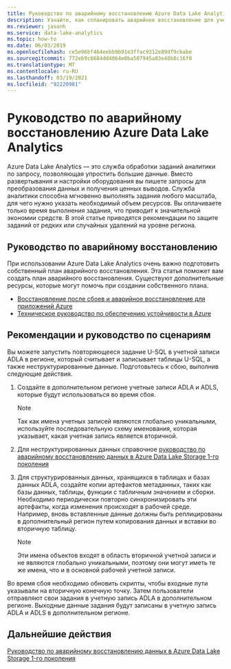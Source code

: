```yaml
---
title: Руководство по аварийному восстановлению Azure Data Lake Analytics
description: Узнайте, как спланировать аварийное восстановление для учетных записей Azure Data Lake Analytics.
ms.reviewer: jasonh
ms.service: data-lake-analytics
ms.topic: how-to
ms.date: 06/03/2019
ms.openlocfilehash: ce5e96bf464eebb9b91e3ffac9312e89df9cbabe
ms.sourcegitcommit: 772eb9c6684dd4864e0ba507945a83e48b8c16f0
ms.translationtype: MT
ms.contentlocale: ru-RU
ms.lasthandoff: 03/19/2021
ms.locfileid: "92220981"
---
```

# <a name="disaster-recovery-guidance-for-azure-data-lake-analytics"></a>Руководство по аварийному восстановлению Azure Data Lake Analytics

Azure Data Lake Analytics — это служба обработки заданий аналитики по запросу, позволяющая упростить большие данные. Вместо развертывания и настройки оборудования вы пишете запросы для преобразования данных и получения ценных выводов. Служба аналитики способна мгновенно выполнять задания любого масштаба, для чего нужно указать необходимый объем ресурсов. Вы оплачиваете только время выполнения задания, что приводит к значительной экономии средств. В этой статье приводятся рекомендации по защите заданий от редких или случайных удалений на уровне региона.

## <a name="disaster-recovery-guidance"></a>Руководство по аварийному восстановлению

При использовании Azure Data Lake Analytics очень важно подготовить собственный план аварийного восстановления. Эта статья поможет вам создать план аварийного восстановления. Существуют дополнительные ресурсы, которые могут помочь при создании собственного плана.
- [Восстановление после сбоев и аварийное восстановление для приложений Azure](/azure/architecture/reliability/disaster-recovery)
- [Техническое руководство по обеспечению устойчивости в Azure](/azure/architecture/checklist/resiliency-per-service)

## <a name="best-practices-and-scenario-guidance"></a>Рекомендации и руководство по сценариям

Вы можете запустить повторяющееся задание U-SQL в учетной записи ADLA в регионе, который считывает и записывает таблицы U-SQL, а также неструктурированные данные.  Подготовьтесь к сбою, выполнив следующие действия.

1. Создайте в дополнительном регионе учетные записи ADLA и ADLS, которые будут использоваться во время сбоя.

   > [!NOTE]
   > Так как имена учетных записей являются глобально уникальными, используйте последовательную схему именования, которая указывает, какая учетная запись является вторичной.

2. Для неструктурированных данных справочное [руководство по аварийному восстановлению данных в Azure Data Lake Storage 1-го поколения](../data-lake-store/data-lake-store-disaster-recovery-guidance.md)

3. Для структурированных данных, хранящихся в таблицах и базах данных ADLA, создайте копии артефактов метаданных, таких как базы данных, таблицы, функции с табличным значением и сборки. Необходимо периодически повторно синхронизировать эти артефакты, когда изменения происходят в рабочей среде. Например, вновь вставленные данные должны быть реплицированы в дополнительный регион путем копирования данных и вставки во вторичную таблицу.

   > [!NOTE]
   > Эти имена объектов входят в область вторичной учетной записи и не являются глобально уникальными, поэтому они могут иметь те же имена, что и в основной рабочей учетной записи.

Во время сбоя необходимо обновить скрипты, чтобы входные пути указывали на вторичную конечную точку. Затем пользователи отправляют свои задания в учетную запись ADLA в дополнительном регионе. Выходные данные задания будут записаны в учетную запись ADLA и ADLS в дополнительном регионе.

## <a name="next-steps"></a>Дальнейшие действия

[Руководство по аварийному восстановлению данных в Azure Data Lake Storage 1-го поколения](../data-lake-store/data-lake-store-disaster-recovery-guidance.md)

